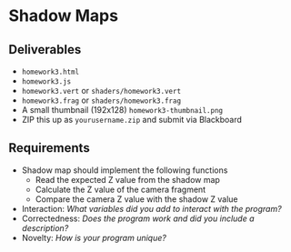 # Shadow Maps

## Deliverables

- `homework3.html`
- `homework3.js`
- `homework3.vert` or `shaders/homework3.vert`
- `homework3.frag` or `shaders/homework3.frag`
- A small thumbnail (192x128) `homework3-thumbnail.png`
- ZIP this up as `yourusername.zip` and submit via Blackboard

## Requirements

- Shadow map should implement the following functions
  - Read the expected Z value from the shadow map
  - Calculate the Z value of the camera fragment
  - Compare the camera Z value with the shadow Z value
- Interaction: _What variables did you add to interact with the program?_
- Correctedness: _Does the program work and did you include a description?_
- Novelty: _How is your program unique?_